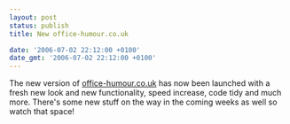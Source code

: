 ```yaml
---
layout: post
status: publish
title: New office-humour.co.uk

date: '2006-07-02 22:12:00 +0100'
date_gmt: '2006-07-02 22:12:00 +0100'
---
```

The new version of <a href="http://www.office-humour.co.uk">office-humour.co.uk</a> has now been launched with a fresh new look and new functionality, speed increase, code tidy and much more. There's some new stuff on the way in the coming weeks as well so watch that space!
